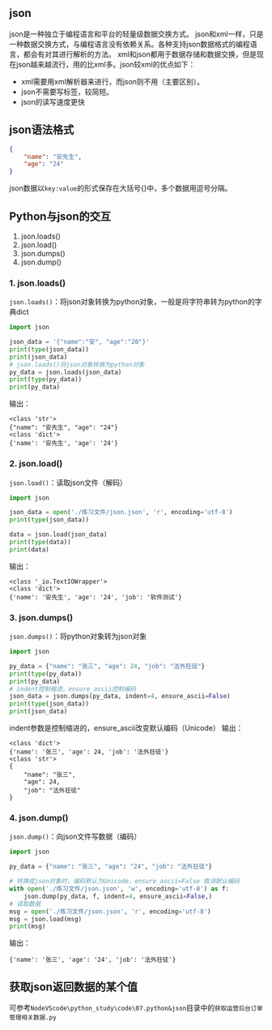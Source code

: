 ## json
json是一种独立于编程语言和平台的轻量级数据交换方式。
json和xml一样，只是一种数据交换方式，与编程语言没有依赖关系。各种支持json数据格式的编程语言，都会有对其进行解析的方法。
xml和json都用于数据存储和数据交换，但是现在json越来越流行，用的比xml多。json较xml的优点如下：
- xml需要用xml解析器来进行，而json则不用（主要区别）。
- json不需要写标签，较简短。
- json的读写速度更快

## json语法格式
```json
{
    "name": "安先生",
    "age": "24"
}
```
json数据以`key:value`的形式保存在大括号{}中，多个数据用逗号分隔。

## Python与json的交互
1. json.loads()
2. json.load()
3. json.dumps()
4. json.dump()

### 1. json.loads()
`json.loads()`：将json对象转换为python对象，一般是将字符串转为python的字典dict

```python
import json

json_data = '{"name":"安", "age":"20"}'
print(type(json_data))
print(json_data)
# json.loads()将json对象转换为python对象
py_data = json.loads(json_data)
print(type(py_data))
print(py_data)
```
输出：
```
<class 'str'>
{"name": "安先生", "age": "24"}
<class 'dict'>
{'name': '安先生', 'age': '24'}
```

### 2. json.load()
`json.load()`：读取json文件（解码）

```python
import json

json_data = open('./练习文件/json.json', 'r', encoding='utf-8')
print(type(json_data))

data = json.load(json_data)
print(type(data))
print(data)
```
输出：
```
<class '_io.TextIOWrapper'>
<class 'dict'>
{'name': '安先生', 'age': '24', 'job': '软件测试'}
```

### 3. json.dumps()
`json.dumps()`：将python对象转为json对象

```python
import json

py_data = {"name": "张三", "age": 24, "job": "法外狂徒"}
print(type(py_data))
print(py_data)
# indent控制缩进，ensure_ascii控制编码
json_data = json.dumps(py_data, indent=4, ensure_ascii=False)
print(type(json_data))
print(json_data)
```
indent参数是控制缩进的，ensure_ascii改变默认编码（Unicode）
输出：
```
<class 'dict'>
{'name': '张三', 'age': 24, 'job': '法外狂徒'}
<class 'str'>
{
    "name": "张三",
    "age": 24,
    "job": "法外狂徒"
}
```

### 4. json.dump()
`json.dump()`：向json文件写数据（编码）

```python
import json

py_data = {"name": "张三", "age": "24", "job": "法外狂徒"}

# 转换成json对象时，编码默认为Unicode，ensure_ascii=False 取消默认编码
with open('./练习文件/json.json', 'w', encoding='utf-8') as f:
    json.dump(py_data, f, indent=4, ensure_ascii=False,)
# 读取数据
msg = open('./练习文件/json.json', 'r', encoding='utf-8')
msg = json.load(msg)
print(msg)
```
输出：
```
{'name': '张三', 'age': '24', 'job': '法外狂徒'}
```

## 获取json返回数据的某个值
可参考`NodeVScode\python_study\code\07.python&json`目录中的`获取运营后台订单管理相关数据.py`
